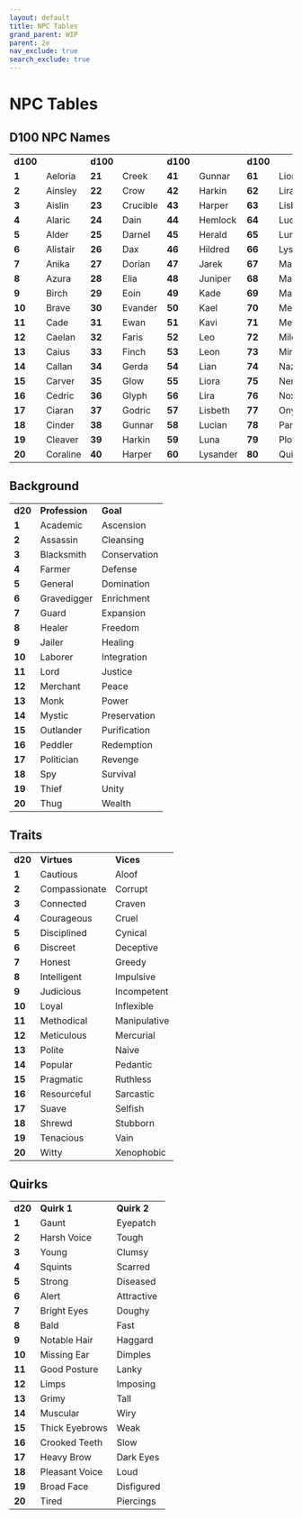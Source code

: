 ```yaml
---
layout: default
title: NPC Tables
grand_parent: WIP
parent: 2e 
nav_exclude: true
search_exclude: true
---
```


# NPC Tables

## D100 NPC Names

|          |          |          |          |          |          |          |           |          |            |
| -------- | -------- | -------- | -------- | -------- | -------- | -------- | --------- | -------- | ---------- |
| **d100** |          | **d100** |          | **d100** |          | **d100** |           | **d100** |            |
| **1**    | Aeloria  | **21**   | Creek    | **41**   | Gunnar   | **61**   | Liora     | **81**   | Rolan      |
| **2**    | Ainsley  | **22**   | Crow     | **42**   | Harkin   | **62**   | Lira      | **82**   | Rush       |
| **3**    | Aislin   | **23**   | Crucible | **43**   | Harper   | **63**   | Lisbeth   | **83**   | Seraphine  |
| **4**    | Alaric   | **24**   | Dain     | **44**   | Hemlock  | **64**   | Lucian    | **84**   | Serina     |
| **5**    | Alder    | **25**   | Darnel   | **45**   | Herald   | **65**   | Luna      | **85**   | Shade      |
| **6**    | Alistair | **26**   | Dax      | **46**   | Hildred  | **66**   | Lysander  | **86**   | Sharpsight |
| **7**    | Anika    | **27**   | Dorian   | **47**   | Jarek    | **67**   | Marcellus | **87**   | Shroud     |
| **8**    | Azura    | **28**   | Elia     | **48**   | Juniper  | **68**   | Mariner   | **88**   | Sky        |
| **9**    | Birch    | **29**   | Eoin     | **49**   | Kade     | **69**   | Marius    | **89**   | Spade      |
| **10**   | Brave    | **30**   | Evander  | **50**   | Kael     | **70**   | Mend      | **90**   | Spike      |
| **11**   | Cade     | **31**   | Ewan     | **51**   | Kavi     | **71**   | Merrit    | **91**   | Stellan    |
| **12**   | Caelan   | **32**   | Faris    | **52**   | Leo      | **72**   | Milo      | **92**   | Stem       |
| **13**   | Caius    | **33**   | Finch    | **53**   | Leon     | **73**   | Mirth     | **93**   | Storm      |
| **14**   | Callan   | **34**   | Gerda    | **54**   | Lian     | **74**   | Nazira    | **94**   | Tanner     |
| **15**   | Carver   | **35**   | Glow     | **55**   | Liora    | **75**   | Neria     | **95**   | Taran      |
| **16**   | Cedric   | **36**   | Glyph    | **56**   | Lira     | **76**   | Nox       | **96**   | Taros      |
| **17**   | Ciaran   | **37**   | Godric   | **57**   | Lisbeth  | **77**   | Onyx      | **97**   | Thaddeus   |
| **18**   | Cinder   | **38**   | Gunnar   | **58**   | Lucian   | **78**   | Pan       | **98**   | Thistle    |
| **19**   | Cleaver  | **39**   | Harkin   | **59**   | Luna     | **79**   | Plow      | **99**   | Thyme      |
| **20**   | Coraline | **40**   | Harper   | **60**   | Lysander | **80**   | Quill     | **100**  | Tiberius   |

## Background

|         |                |              |
| ------- | -------------- | ------------ |
| **d20** | **Profession** | **Goal**     |
| **1**   | Academic       | Ascension    |
| **2**   | Assassin       | Cleansing    |
| **3**   | Blacksmith     | Conservation |
| **4**   | Farmer         | Defense      |
| **5**   | General        | Domination   |
| **6**   | Gravedigger    | Enrichment   |
| **7**   | Guard          | Expansion    |
| **8**   | Healer         | Freedom      |
| **9**   | Jailer         | Healing      |
| **10**  | Laborer        | Integration  |
| **11**  | Lord           | Justice      |
| **12**  | Merchant       | Peace        |
| **13**  | Monk           | Power        |
| **14**  | Mystic         | Preservation |
| **15**  | Outlander      | Purification |
| **16**  | Peddler        | Redemption   |
| **17**  | Politician     | Revenge      |
| **18**  | Spy            | Survival     |
| **19**  | Thief          | Unity        |
| **20**  | Thug           | Wealth       |

## Traits

|         |               |              |
| ------- | ------------- | ------------ |
| **d20** | **Virtues**   | **Vices**    |
| **1**   | Cautious      | Aloof        |
| **2**   | Compassionate | Corrupt      |
| **3**   | Connected     | Craven       |
| **4**   | Courageous    | Cruel        |
| **5**   | Disciplined   | Cynical      |
| **6**   | Discreet      | Deceptive    |
| **7**   | Honest        | Greedy       |
| **8**   | Intelligent   | Impulsive    |
| **9**   | Judicious     | Incompetent  |
| **10**  | Loyal         | Inflexible   |
| **11**  | Methodical    | Manipulative |
| **12**  | Meticulous    | Mercurial    |
| **13**  | Polite        | Naive        |
| **14**  | Popular       | Pedantic     |
| **15**  | Pragmatic     | Ruthless     |
| **16**  | Resourceful   | Sarcastic    |
| **17**  | Suave         | Selfish      |
| **18**  | Shrewd        | Stubborn     |
| **19**  | Tenacious     | Vain         |
| **20**  | Witty         | Xenophobic   |

## Quirks

|         |                |             |
| ------- | -------------- | ----------- |
| **d20** | **Quirk 1**    | **Quirk 2** |
| **1**   | Gaunt          | Eyepatch    |
| **2**   | Harsh Voice    | Tough       |
| **3**   | Young          | Clumsy      |
| **4**   | Squints        | Scarred     |
| **5**   | Strong         | Diseased    |
| **6**   | Alert          | Attractive  |
| **7**   | Bright Eyes    | Doughy      |
| **8**   | Bald           | Fast        |
| **9**   | Notable Hair   | Haggard     |
| **10**  | Missing Ear    | Dimples     |
| **11**  | Good Posture   | Lanky       |
| **12**  | Limps          | Imposing    |
| **13**  | Grimy          | Tall        |
| **14**  | Muscular       | Wiry        |
| **15**  | Thick Eyebrows | Weak        |
| **16**  | Crooked Teeth  | Slow        |
| **17**  | Heavy Brow     | Dark Eyes   |
| **18**  | Pleasant Voice | Loud        |
| **19**  | Broad Face     | Disfigured  |
| **20**  | Tired          | Piercings   |